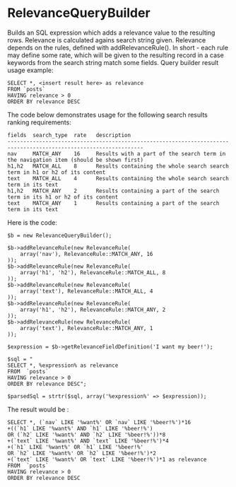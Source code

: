 # RelevanceQueryBuilder

Builds an SQL expression which adds a relevance value to the resulting rows.
Relevance is calculated agains search string given. Relevance depends on the rules,
defined with addRelevanceRule(). In short - each rule may define some rate, which will be given
to the resulting record in a case keywords from the search string match some fields.
Query builder result usage example:

	SELECT *, <insert result here> as relevance
	FROM `posts`
	HAVING relevance > 0
	ORDER BY relevance DESC

The code below demonstrates usage for the following search results ranking requirements:

	fields  search_type  rate   description
	-----------------------------------------------------------------------------------------------------------------
	nav     MATCH_ANY    16     Results with a part of the search term in the navigation item (should be shown first)
	h1,h2   MATCH_ALL    8      Results containing the whole search search term in h1 or h2 of its content
	text    MATCH_ALL    4      Results containing the whole search search term in its text
	h1,h2   MATCH_ANY    2      Results containing a part of the search term in its h1 or h2 of its content
	text    MATCH_ANY    1      Results containing a part of the search term in its text

Here is the code:

	$b = new RelevanceQueryBuilder();

	$b->addRelevanceRule(new RelevanceRule(
		array('nav'), RelevanceRule::MATCH_ANY, 16
	));
	$b->addRelevanceRule(new RelevanceRule(
		array('h1', 'h2'), RelevanceRule::MATCH_ALL, 8
	));
	$b->addRelevanceRule(new RelevanceRule(
		array('text'), RelevanceRule::MATCH_ALL, 4
	));
	$b->addRelevanceRule(new RelevanceRule(
		array('h1', 'h2'), RelevanceRule::MATCH_ANY, 2
	));
	$b->addRelevanceRule(new RelevanceRule(
		array('text'), RelevanceRule::MATCH_ANY, 1
	));

	$expression = $b->getRelevanceFieldDefinition('I want my beer!');

	$sql = "
	SELECT *, %expression% as relevance
	FROM  `posts`
	HAVING relevance > 0
	ORDER BY relevance DESC";

	$parsedSql = strtr($sql, array('%expression%' => $expression));

The result would be :

	SELECT *, (`nav` LIKE '%want%' OR `nav` LIKE '%beer!%')*16
	+((`h1` LIKE '%want%' AND `h1` LIKE '%beer!%')
	OR (`h2` LIKE '%want%' AND `h2` LIKE '%beer!%'))*8
	+(`text` LIKE '%want%' AND `text` LIKE '%beer!%')*4
	+(`h1` LIKE '%want%' OR `h1` LIKE '%beer!%'
	OR `h2` LIKE '%want%' OR `h2` LIKE '%beer!%')*2
	+(`text` LIKE '%want%' OR `text` LIKE '%beer!%')*1 as relevance
	FROM  `posts`
	HAVING relevance > 0
	ORDER BY relevance DESC